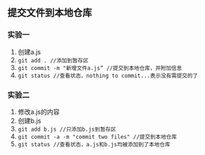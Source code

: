 ## 提交文件到本地仓库

### 实验一
1. 创建a.js
2. `git add . //添加到暂存区`
3. `git commit -m "新增文件a.js“ //提交到本地仓库，并附加信息`
4. `git status //查看状态，nothing to commit...表示没有需提交的了`

### 实验二
1. 修改a.js的内容
2. 创建b.js
3. `git add b.js //只添加b.js到暂存区`
4. `git commit -a -m "commit two files" //提交到本地仓库`
5. `git status //查看状态，a.js和b.js均被添加到了本地仓库`